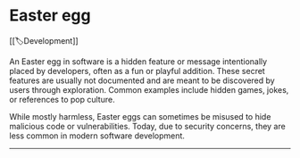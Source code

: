 
# Easter egg

[[🏷️Development]]

An Easter egg in software is a hidden feature or message intentionally placed by developers, often as a fun or playful addition. These secret features are usually not documented and are meant to be discovered by users through exploration. Common examples include hidden games, jokes, or references to pop culture.

While mostly harmless, Easter eggs can sometimes be misused to hide malicious code or vulnerabilities. Today, due to security concerns, they are less common in modern software development.

---